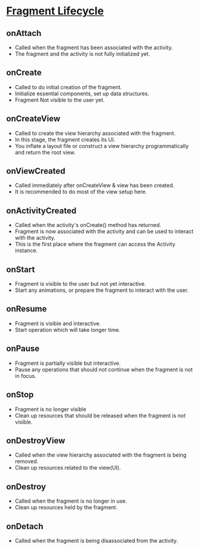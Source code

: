 # [Fragment Lifecycle](../fragment_lifecycle.png) 

## onAttach
- Called when the fragment has been associated with the activity.
- The fragment and the activity is not fully initialized yet.

## onCreate
- Called to do initial creation of the fragment.
- Initialize essential components, set up data structures.
- Fragment Not visible to the user yet.

## onCreateView
- Called to create the view hierarchy associated with the fragment.
- In this stage, the fragment creates its UI. 
- You inflate a layout file or construct a view hierarchy programmatically and return the root view.

## onViewCreated
- Called immediately after onCreateView & view has been created.
- It is recommended to do most of the view setup here.

## onActivityCreated
- Called when the activity's onCreate() method has returned.
- Fragment is now associated with the activity and can be used to interact with the activity.
- This is the first place where the fragment can access the Activity instance.

## onStart
- Fragment is visible to the user but not yet interactive.
- Start any animations, or prepare the fragment to interact with the user.

## onResume
- Fragment is visible and interactive.
- Start operation which will take longer time.

## onPause
- Fragment is partially visible but interactive.
- Pause any operations that should not continue when the fragment is not in focus.

## onStop
- Fragment is no longer visible
- Clean up resources that should be released when the fragment is not visible.

## onDestroyView
- Called when the view hierarchy associated with the fragment is being removed.
- Clean up resources related to the view(UI).

## onDestroy
- Called when the fragment is no longer in use.
- Clean up resources held by the fragment.

## onDetach
- Called when the fragment is being disassociated from the activity.
